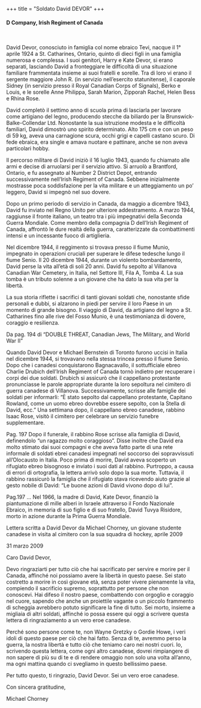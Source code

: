 +++
title = "Soldato David DEVOR"
+++

#### D Company, Irish Regiment of Canada
<br>


David Devor, conosciuto in famiglia col nome ebraico Tevi, nacque il 1° aprile 1924 a St. Catharines, Ontario, quinto di dieci figli in una famiglia numerosa e complessa. I suoi genitori, Harry e Kate Devor, si erano separati, lasciando David a fronteggiare le difficoltà di una situazione familiare frammentata insieme ai suoi fratelli e sorelle. Tra di loro vi erano il sergente maggiore John R. (in servizio nell’esercito statunitense), il caporale Sidney (in servizio presso il Royal Canadian Corps of Signals), Berko e Louis, e le sorelle Anne Philippa, Sarah Marion, Zipporah Rachel, Helen Bess e Rhina Rose.

David completò il settimo anno di scuola prima di lasciarla per lavorare come artigiano del legno, producendo stecche da biliardo per la Brunswick-Balke-Collendar Ltd. Nonostante la sua istruzione modesta e le difficoltà familiari, David dimostrò uno spirito determinato. Alto 175 cm e con un peso di 59 kg, aveva una carnagione scura, occhi grigi e capelli castano scuro. Di fede ebraica, era single e amava nuotare e pattinare, anche se non aveva particolari hobby.

Il percorso militare di David iniziò il 16 luglio 1943, quando fu chiamato alle armi e decise di arruolarsi per il servizio attivo. Si arruolò a Brantford, Ontario, e fu assegnato al Number 2 District Depot, entrando successivamente nell’Irish Regiment of Canada. Sebbene inizialmente mostrasse poca soddisfazione per la vita militare e un atteggiamento un po’ leggero, David si impegnò nel suo dovere.

Dopo un primo periodo di servizio in Canada, da maggio a dicembre 1943, David fu inviato nel Regno Unito per ulteriore addestramento. 
A marzo 1944, raggiunse il fronte italiano, un teatro tra i più impegnativi della Seconda Guerra Mondiale. Come membro della compagnia D dell’Irish Regiment of Canada, affrontò le dure realtà della guerra, caratterizzate da combattimenti intensi e un incessante fuoco di artiglieria.

Nel dicembre 1944, il reggimento si trovava presso il fiume Munio, impegnato in operazioni cruciali per superare le difese tedesche lungo il fiume Senio. 
Il 20 dicembre 1944, durante un violento bombardamento, David perse la vita all’età di soli 20 anni.
David fu sepolto al Villanova Canadian War Cemetery, in Italia, nel Settore III, Fila A, Tomba 4. La sua tomba è un tributo solenne a un giovane che ha dato la sua vita per la libertà.

La sua storia riflette i sacrifici di tanti giovani soldati che, nonostante sfide personali e dubbi, si alzarono in piedi per servire il loro Paese in un momento di grande bisogno. 
Il viaggio di David, da artigiano del legno a St. Catharines fino alle rive del Fosso Munio, è una testimonianza di dovere, coraggio e resilienza.


Da pag. 194 di “DOUBLE THREAT, Canadian Jews, The Military, and World War II”

Quando David Devor e Michael Bernstein di Toronto furono uccisi in Italia nel dicembre 1944, si trovavano nella stessa trincea presso il fiume Senio. Dopo che i canadesi conquistarono Bagnacavallo, il sottufficiale ebreo Charlie Drubich dell’Irish Regiment of Canada tornò indietro per recuperare i corpi dei due soldati. Drubich si assicurò che il cappellano protestante pronunciasse le parole appropriate durante la loro sepoltura nel cimitero di guerra canadese di Villanova. Successivamente, scrisse alle famiglie dei soldati per informarli: “È stato sepolto dal cappellano protestante, Capitano Rowland, come un uomo ebreo dovrebbe essere sepolto, con la Stella di David, ecc.” Una settimana dopo, il cappellano ebreo canadese, rabbino Isaac Rose, visitò il cimitero per celebrare un servizio funebre supplementare.

Pag. 197
Dopo il funerale, il rabbino Rose scrisse alla famiglia di David, definendolo “un ragazzo molto coraggioso”. Disse inoltre che David era molto stimato dai suoi compagni e che aveva fatto parte di una rete informale di soldati ebrei canadesi impegnati nel soccorso dei sopravvissuti all’Olocausto in Italia. Poco prima di morire, David aveva scoperto un rifugiato ebreo bisognoso e inviato i suoi dati al rabbino. Purtroppo, a causa di errori di ortografia, la lettera arrivò solo dopo la sua morte. Tuttavia, il rabbino rassicurò la famiglia che il rifugiato stava ricevendo aiuto grazie al gesto nobile di David: “Le buone azioni di David vivono dopo di lui”.

Pag.197
…
Nel 1966, la madre di David, Kate Devor, finanziò la piantumazione di mille alberi in Israele attraverso il Fondo Nazionale Ebraico, in memoria di suo figlio e di suo fratello, David Tuvya Risidore, morto in azione durante la Prima Guerra Mondiale.


Lettera scritta a David Devor da Michael Chorney, un giovane studente canadese in visita al cimitero con la sua squadra di hockey, aprile 2009

31 marzo 2009

Caro David Devor,

Devo ringraziarti per tutto ciò che hai sacrificato per servire e morire per il Canada, affinché noi possiamo avere la libertà in questo paese. Sei stato costretto a morire in così giovane età, senza poter vivere pienamente la vita, compiendo il sacrificio supremo, soprattutto per persone che non conoscevi.
Hai difeso il nostro paese, combattendo con orgoglio e coraggio nel cuore, sapendo che anche un proiettile vagante o un piccolo frammento di scheggia avrebbero potuto significare la fine di tutto. Sei morto, insieme a migliaia di altri soldati, affinché io possa essere qui oggi a scrivere questa lettera di ringraziamento a un vero eroe canadese.

Perché sono persone come te, non Wayne Gretzky o Gordie Howe, i veri idoli di questo paese per ciò che hai fatto. Senza di te, avremmo perso la guerra, la nostra libertà e tutto ciò che teniamo caro nei nostri cuori. Io, scrivendo questa lettera, come ogni altro canadese, dovrei rimpiangere di non sapere di più su di te e di rendere omaggio non solo una volta all’anno, ma ogni mattina quando ci svegliamo in questo bellissimo paese.

Per tutto questo, ti ringrazio, David Devor. Sei un vero eroe canadese.

Con sincera gratitudine,

Michael Chorney


